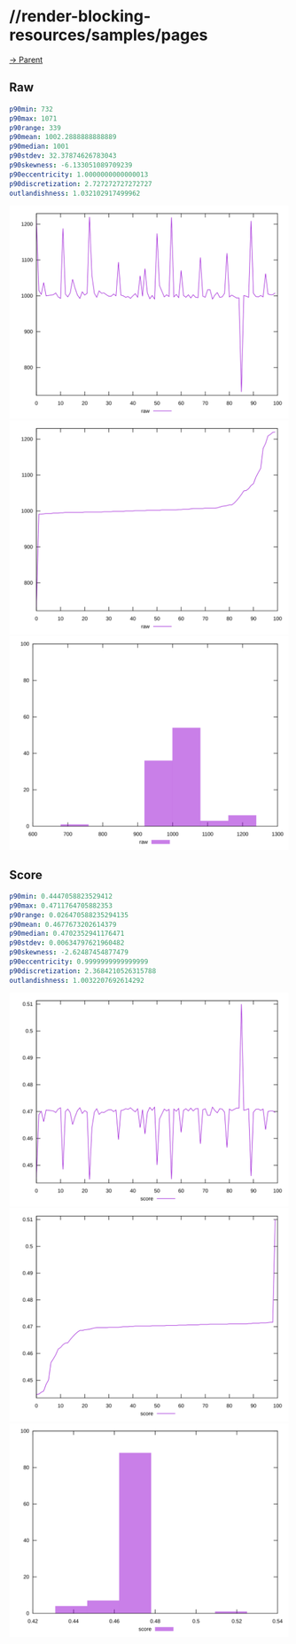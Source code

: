 
# //render-blocking-resources/samples/pages

[→ Parent](../..)


## Raw


```yaml
p90min: 732
p90max: 1071
p90range: 339
p90mean: 1002.2888888888889
p90median: 1001
p90stdev: 32.37874626783043
p90skewness: -6.133051089709239
p90eccentricity: 1.0000000000000013
p90discretization: 2.727272727272727
outlandishness: 1.032102917499962

```

![PLOT: raw-values](./raw/values.svg)![PLOT: raw-sorted](./raw/sorted.svg)![PLOT: raw-histogram](./raw/histogram.svg)
## Score


```yaml
p90min: 0.4447058823529412
p90max: 0.4711764705882353
p90range: 0.026470588235294135
p90mean: 0.4677673202614379
p90median: 0.4702352941176471
p90stdev: 0.00634797621960482
p90skewness: -2.62487454877479
p90eccentricity: 0.9999999999999999
p90discretization: 2.3684210526315788
outlandishness: 1.0032207692614292

```

![PLOT: score-values](./score/values.svg)![PLOT: score-sorted](./score/sorted.svg)![PLOT: score-histogram](./score/histogram.svg)